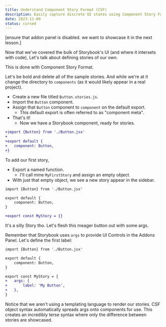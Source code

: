 ```yaml
---
title: Understand Component Story Format (CSF)
description: Easily capture discrete UI states using Component Story Format (CSF). Discover this straightforward approach to writing stories that are portable, composable, and easily testable. Revolutionizing your UI development workflow.
date: 2023-11-09
status: cursed
---
```


[ensure that addon panel is disabled. we want to showcase it in the next lesson.]

Now that we've covered the bulk of Storybook's UI (and where it intersets with code),
Let's talk about defining stories of our own.

This is done with Component Story Format.

Let's be bold and delete all of the sample stories.
And while we're at it change the directory to `components` (as it would likely appear in a real project).

- Create a new file titled `Button.stories.js`.
- Import the `Button` component.
- Assign that `Button` component to `component` on the default export.
  - This default export is often referred to as "component meta".
- That's it!
  - Now we have a Storybook component, ready for stories.

```diff lang="js" title="src/components/Button.stories.js"
+import {Button} from './Button.jsx'
+
+export default {
+	component: Button,
+}
```

To add our first story,

- Export a named function.
  - I'll call mine `MyFirstStory` and assign an empty object.
- With just that empty object, we see a new story appear in the sidebar.

```diff lang="js" title="src/components/Button.stories.js"
import {Button} from './Button.jsx'

export default {
	component: Button,
}

+export const MyStory = {}
```

It's a silly Story tho. Let's flesh this meager button out with some args.

Remember that Storybook uses `args` to provide UI Controls in the Addons Panel.
Let's define the first label:

```diff lang="js" title="src/components/Button.stories.js"
import {Button} from './Button.jsx'

export default {
	component: Button,
}

export const MyStory = {
+	args: {
+		label: 'My Button',
+	},
}
```

Notice that we aren't using a templating language to render our stories.
CSF object syntax automatically spreads args onto components for use.
This creates an incredibly terse syntax where only the difference between stories are showcased.
